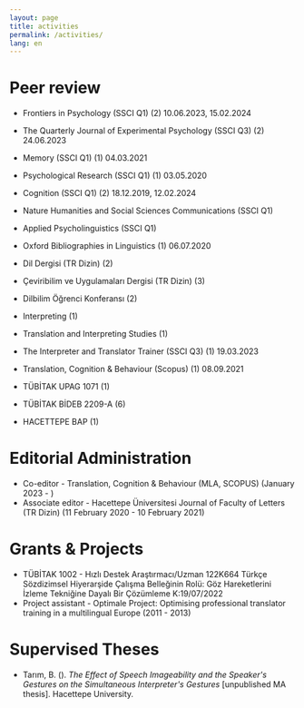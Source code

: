 ```yaml
---
layout: page
title: activities
permalink: /activities/
lang: en
---
```


# Peer review
- Frontiers in Psychology (SSCI Q1) (2) 10.06.2023, 15.02.2024
- The Quarterly Journal of Experimental Psychology (SSCI Q3) (2) 24.06.2023
- Memory (SSCI Q1) (1) 04.03.2021
- Psychological Research (SSCI Q1) (1) 03.05.2020
- Cognition (SSCI Q1) (2) 18.12.2019, 12.02.2024
- Nature Humanities and Social Sciences Communications (SSCI Q1)
- Applied Psycholinguistics (SSCI Q1)

- Oxford Bibliographies in Linguistics (1) 06.07.2020
- Dil Dergisi (TR Dizin) (2)
- Çeviribilim ve Uygulamaları Dergisi (TR Dizin) (3)
- Dilbilim Öğrenci Konferansı (2)

- Interpreting (1)
- Translation and Interpreting Studies (1)
- The Interpreter and Translator Trainer (SSCI Q3) (1) 19.03.2023
- Translation, Cognition & Behaviour (Scopus) (1) 08.09.2021

- TÜBİTAK UPAG 1071 (1)
- TÜBİTAK BİDEB 2209-A (6)
- HACETTEPE BAP (1)

# Editorial Administration
- Co-editor - Translation, Cognition & Behaviour (MLA, SCOPUS) (January 2023 - )
- Associate editor - Hacettepe Üniversitesi Journal of Faculty of Letters (TR Dizin) (11 February 2020 - 10 February 2021)

# Grants & Projects
- TÜBİTAK 1002 - Hızlı Destek	Araştırmacı/Uzman	122K664	Türkçe Sözdizimsel Hiyerarşide Çalışma Belleğinin Rolü: Göz Hareketlerini İzleme Tekniğine Dayalı Bir Çözümleme	K:19/07/2022
- Project assistant - Optimale Project: Optimising professional translator training in a multilingual Europe (2011 - 2013)

# Supervised Theses
- Tarım, B. (). *The Effect of Speech Imageability and the Speaker's Gestures on the Simultaneous Interpreter's Gestures* [unpublished MA thesis]. Hacettepe University.
